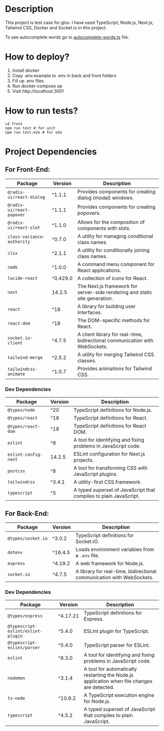 # Description

This project is test case for glov. I have used TypeScript, Node.js, Next.js, Tailwind CSS, Docker and Socket.io in this project.

To see autocomplete words go to [autocomplete-words.ts](https://github.com/Muharrem-Yildirim/glov-test-case/blob/main/frontend/consts/autocomplete-words.ts) file.

# How to deploy?

1. Install docker
2. Copy .env.example to .env in back and front folders
3. Fill up .env files
4. Run docker-compose up
5. Visit http://localhost:3001

# How to run tests?

```
cd front
npm run test # for unit
npm run test:e2e # for e2e
```

# Project Dependencies

## For Front-End:

| Package                    | Version  | Description                                                                  |
| -------------------------- | -------- | ---------------------------------------------------------------------------- |
| `@radix-ui/react-dialog`   | ^1.1.1   | Provides components for creating dialog (modal) windows.                     |
| `@radix-ui/react-popover`  | ^1.1.1   | Provides components for creating popovers.                                   |
| `@radix-ui/react-slot`     | ^1.1.0   | Allows for the composition of components with slots.                         |
| `class-variance-authority` | ^0.7.0   | A utility for managing conditional class names.                              |
| `clsx`                     | ^2.1.1   | A utility for conditionally joining class names.                             |
| `cmdk`                     | ^1.0.0   | A command menu component for React applications.                             |
| `lucide-react`             | ^0.429.0 | A collection of icons for React.                                             |
| `next`                     | 14.2.5   | The Next.js framework for server-side rendering and static site generation.  |
| `react`                    | ^18      | A library for building user interfaces.                                      |
| `react-dom`                | ^18      | The DOM-specific methods for React.                                          |
| `socket.io-client`         | ^4.7.5   | A client library for real-time, bidirectional communication with WebSockets. |
| `tailwind-merge`           | ^2.5.2   | A utility for merging Tailwind CSS classes.                                  |
| `tailwindcss-animate`      | ^1.0.7   | Provides animations for Tailwind CSS.                                        |

### Dev Dependencies

| Package              | Version | Description                                                       |
| -------------------- | ------- | ----------------------------------------------------------------- |
| `@types/node`        | ^20     | TypeScript definitions for Node.js.                               |
| `@types/react`       | ^18     | TypeScript definitions for React.                                 |
| `@types/react-dom`   | ^18     | TypeScript definitions for React DOM.                             |
| `eslint`             | ^8      | A tool for identifying and fixing problems in JavaScript code.    |
| `eslint-config-next` | 14.2.5  | ESLint configuration for Next.js projects.                        |
| `postcss`            | ^8      | A tool for transforming CSS with JavaScript plugins.              |
| `tailwindcss`        | ^3.4.1  | A utility-first CSS framework.                                    |
| `typescript`         | ^5      | A typed superset of JavaScript that compiles to plain JavaScript. |

## For Back-End:

| Package            | Version | Description                                                           |
| ------------------ | ------- | --------------------------------------------------------------------- |
| `@types/socket.io` | ^3.0.2  | TypeScript definitions for Socket.IO.                                 |
| `dotenv`           | ^16.4.5 | Loads environment variables from a `.env` file.                       |
| `express`          | ^4.19.2 | A web framework for Node.js.                                          |
| `socket.io`        | ^4.7.5  | A library for real-time, bidirectional communication with WebSockets. |

### Dev Dependencies

| Package                            | Version  | Description                                                                                 |
| ---------------------------------- | -------- | ------------------------------------------------------------------------------------------- |
| `@types/express`                   | ^4.17.21 | TypeScript definitions for Express.                                                         |
| `@typescript-eslint/eslint-plugin` | ^5.4.0   | ESLint plugin for TypeScript.                                                               |
| `@typescript-eslint/parser`        | ^5.4.0   | TypeScript parser for ESLint.                                                               |
| `eslint`                           | ^8.3.0   | A tool for identifying and fixing problems in JavaScript code.                              |
| `nodemon`                          | ^3.1.4   | A tool for automatically restarting the Node.js application when file changes are detected. |
| `ts-node`                          | ^10.9.2  | A TypeScript execution engine for Node.js.                                                  |
| `typescript`                       | ^4.5.2   | A typed superset of JavaScript that compiles to plain JavaScript.                           |
